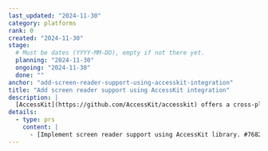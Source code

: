 ```yaml
---
last_updated: "2024-11-30"
category: platforms
rank: 0
created: "2024-11-30"
stage:
  # Must be dates (YYYY-MM-DD), empty if not there yet.
  planning: "2024-11-30"
  ongoing: "2024-11-30"
  done: ""
anchor: "add-screen-reader-support-using-accesskit-integration"
title: "Add screen reader support using AccessKit integration"
description: |
  [AccessKit](https://github.com/AccessKit/accesskit) offers a cross-platform way to implement accessibility features for UI toolkits, such as Godot. Integrating screen reader support into Godot will offer us and game developers opportunities to make more accessible products, such as the Godot Editor itself or games made with Godot.
details:
  - type: prs
    content: |
      - [Implement screen reader support using AccessKit library. #76829](https://github.com/godotengine/godot/pull/76829)
---
```

